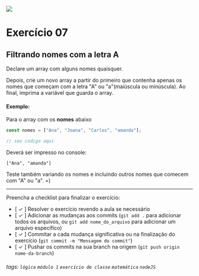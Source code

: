 ![](https://i.imgur.com/xG74tOh.png)

# Exercício 07

## Filtrando nomes com a letra A

Declare um array com alguns nomes quaisquer.

Depois, crie um novo array a partir do primeiro que contenha apenas os nomes que começam com a letra "A" ou "a"(maiúscula ou minúscula).
Ao final, imprima a variável que guarda o array.

#### Exemplo:

Para o array com os **nomes** abaixo

```javascript
const nomes = ["Ana", "Joana", "Carlos", "amanda"];

// seu codigo aqui
```

Deverá ser impresso no console:

```
["Ana", "amanda"]
```

Teste também variando os nomes e incluindo outros nomes que comecem com "A" ou "a". =)

---

Preencha a checklist para finalizar o exercício:

- [ ✓ ] Resolver o exercício revendo a aula se necessário
- [ ✓ ] Adicionar as mudanças aos commits (`git add .` para adicionar todos os arquivos, ou `git add nome_do_arquivo` para adicionar um arquivo específico)
- [ ✓ ] Commitar a cada mudança significativa ou na finalização do exercício (`git commit -m "Mensagem do commit"`)
- [ ✓ ] Pushar os commits na sua branch na origem (`git push origin nome-da-branch`)

###### tags: `lógica` `módulo 1` `exercício de classe` `matemática` `nodeJS`
